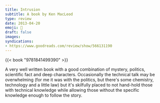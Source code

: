 ```yaml
---
title: Intrusion
subtitle: A book by Ken MacLeod
type: review
date: 2013-04-20
emoji: 📖
draft: false
images:
syndications:
- https://www.goodreads.com/review/show/566131190
---
```


{{< book "9781841499390" >}}

A very well written book with a good combination of mystery, politics, scientific fact and deep characters. Occasionally the technical talk may be overwhelming (for me it was with the politics, but there's some chemistry, technology and a little law) but it's skilfully placed to not hand-hold those with technical knowledge while allowing those without the specific knowledge enough to follow the story.
